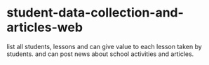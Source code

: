 # student-data-collection-and-articles-web
list all students, lessons and can give value to each lesson taken by students. and can post news about school activities and articles.
